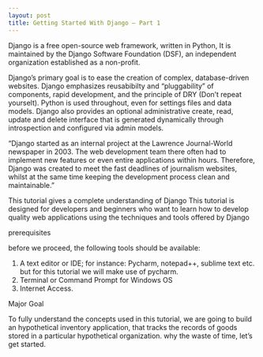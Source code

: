 ```yaml
---
layout: post
title: Getting Started With Django – Part 1
---
```


Django is a free open-source web framework, written in Python, It is maintained by the Django Software Foundation (DSF), an independent organization established as a non-profit.

Django’s primary goal is to ease the creation of complex, database-driven websites. Django emphasizes reusabibilty and “pluggability” of components, rapid development, and the principle of DRY (Don’t repeat yourselt). Python is used throughout, even for settings files and data models. Django also provides an optional administrative create, read, update and delete interface that is generated dynamically through introspection and configured via admin models.

“Django started as an internal project at the Lawrence Journal-World newspaper in 2003. The web development team there often had to implement new features or even entire applications within hours. Therefore, Django was created to meet the fast deadlines of journalism websites, whilst at the same time keeping the development process clean and maintainable.”

This tutorial gives a complete understanding of Django
This tutorial is designed for developers and beginners who want to learn how to develop quality web applications using the techniques and tools offered by Django

prerequisites

before we proceed, the following tools should be available:

1. A text editor or IDE; for instance: Pycharm, notepad++, sublime text etc. but for this tutorial we will make use of pycharm.
2. Terminal or Command Prompt for Windows OS
3. Internet Access.

Major Goal

To fully understand the concepts used in this tutorial, we are going to build an hypothetical inventory application, that tracks the records of goods stored in a particular hypothetical organization.
why the waste of time, let’s get started.
